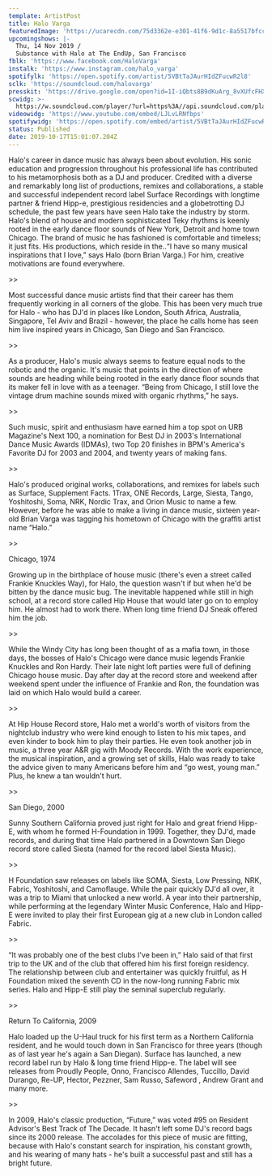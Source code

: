 ```yaml
---
template: ArtistPost
title: Halo Varga
featuredImage: 'https://ucarecdn.com/75d3362e-e301-41f6-9d1c-8a5517bfccba/'
upcomingshows: |-
  Thu, 14 Nov 2019 /
  Substance with Halo at The EndUp, San Francisco
fblk: 'https://www.facebook.com/HaloVarga'
instalk: 'https://www.instagram.com/halo_varga'
spotifylk: 'https://open.spotify.com/artist/5VBtTaJAurHIdZFucwR2l8'
sclk: 'https://soundcloud.com/halovarga'
presskit: 'https://drive.google.com/open?id=1I-iQbts8B9dKuArg_8vXUfcFHXMzyev8'
scwidg: >-
  https://w.soundcloud.com/player/?url=https%3A//api.soundcloud.com/playlists/848433545&color=%23ff5500&auto_play=false&hide_related=false&show_comments=true&show_user=true&show_reposts=false&show_teaser=true&visual=true
videowidg: 'https://www.youtube.com/embed/LJLvLRNfbps'
spotifywidg: 'https://open.spotify.com/embed/artist/5VBtTaJAurHIdZFucwR2l8'
status: Published
date: 2019-10-17T15:01:07.204Z
---
```



Halo's career in dance music has always been about evolution. His sonic education and progression throughout his professional life has contributed to his metamorphosis both as a DJ and producer. Credited with a diverse and remarkably long list of productions, remixes and collaborations, a stable and successful independent record label Surface Recordings with longtime partner & friend Hipp-e, prestigious residencies and a globetrotting DJ schedule, the past few years have seen Halo take the industry by storm. Halo's blend of house and modern sophisticated Teky rhythms is keenly rooted in the early dance floor sounds of New York, Detroit and home town Chicago. The brand of music he has fashioned is comfortable and timeless; it just fits. His productions, which reside in the..“I have so many musical inspirations that I love,” says Halo (born Brian Varga.) For him, creative motivations are found everywhere.



\>>



Most successful dance music artists find that their career has them frequently working in all corners of the globe. This has been very much true for Halo - who has DJ'd in places like London, South Africa, Australia, Singapore, Tel Aviv and Brazil - however, the place he calls home has seen him live inspired years in Chicago, San Diego and San Francisco.



\>>



As a producer, Halo's music always seems to feature equal nods to the robotic and the organic. It's music that points in the direction of where sounds are heading while being rooted in the early dance floor sounds that its maker fell in love with as a teenager. “Being from Chicago, I still love the vintage drum machine sounds mixed with organic rhythms,” he says.



\>>



Such music, spirit and enthusiasm have earned him a top spot on URB Magazine's Next 100, a nomination for Best DJ in 2003's International Dance Music Awards (IDMAs), two Top 20 finishes in BPM's America's Favorite DJ for 2003 and 2004, and twenty years of making fans.



\>>



Halo's produced original works, collaborations, and remixes for labels such as Surface, Supplement Facts. 1Trax, ONE Records, Large, Siesta, Tango, Yoshitoshi, Soma, NRK, Nordic Trax, and Orion Music to name a few. However, before he was able to make a living in dance music, sixteen year-old Brian Varga was tagging his hometown of Chicago with the graffiti artist name “Halo.”



\>>



Chicago, 1974



Growing up in the birthplace of house music (there's even a street called Frankie Knuckles Way), for Halo, the question wasn't if but when he'd be bitten by the dance music bug. The inevitable happened while still in high school, at a record store called Hip House that would later go on to employ him. He almost had to work there. When long time friend DJ Sneak offered him the job.



\>>



While the Windy City has long been thought of as a mafia town, in those days, the bosses of Halo's Chicago were dance music legends Frankie Knuckles and Ron Hardy. Their late night loft parties were full of defining Chicago house music. Day after day at the record store and weekend after weekend spent under the influence of Frankie and Ron, the foundation was laid on which Halo would build a career.



\>>



At Hip House Record store, Halo met a world's worth of visitors from the nightclub industry who were kind enough to listen to his mix tapes, and even kinder to book him to play their parties. He even took another job in music, a three year A&R gig with Moody Records. With the work experience, the musical inspiration, and a growing set of skills, Halo was ready to take the advice given to many Americans before him and “go west, young man.” Plus, he knew a tan wouldn't hurt.



\>>



San Diego, 2000



Sunny Southern California proved just right for Halo and great friend Hipp-E, with whom he formed H-Foundation in 1999. Together, they DJ'd, made records, and during that time Halo partnered in a Downtown San Diego record store called Siesta (named for the record label Siesta Music).



\>>



H Foundation saw releases on labels like SOMA, Siesta, Low Pressing, NRK, Fabric, Yoshitoshi, and Camoflauge. While the pair quickly DJ'd all over, it was a trip to Miami that unlocked a new world. A year into their partnership, while performing at the legendary Winter Music Conference, Halo and Hipp-E were invited to play their first European gig at a new club in London called Fabric.



\>>



“It was probably one of the best clubs I've been in,” Halo said of that first trip to the UK and of the club that offered him his first foreign residency. The relationship between club and entertainer was quickly fruitful, as H Foundation mixed the seventh CD in the now-long running Fabric mix series. Halo and Hipp-E still play the seminal superclub regularly.



\>>



Return To California, 2009



Halo loaded up the U-Haul truck for his first term as a Northern California resident, and he would touch down in San Francisco for three years (though as of last year he's again a San Diegan). Surface has launched, a new record label run by Halo & long time friend Hipp-e. The label will see releases from Proudly People, Onno, Francisco Allendes, Tuccillo, David Durango, Re-UP, Hector, Pezzner, Sam Russo, Safeword , Andrew Grant and many more.



\>>



In 2009, Halo's classic production, “Future,” was voted #95 on Resident Advisor's Best Track of The Decade. It hasn't left some DJ's record bags since its 2000 release. The accolades for this piece of music are fitting, because with Halo's constant search for inspiration, his constant growth, and his wearing of many hats - he's built a successful past and still has a bright future.
